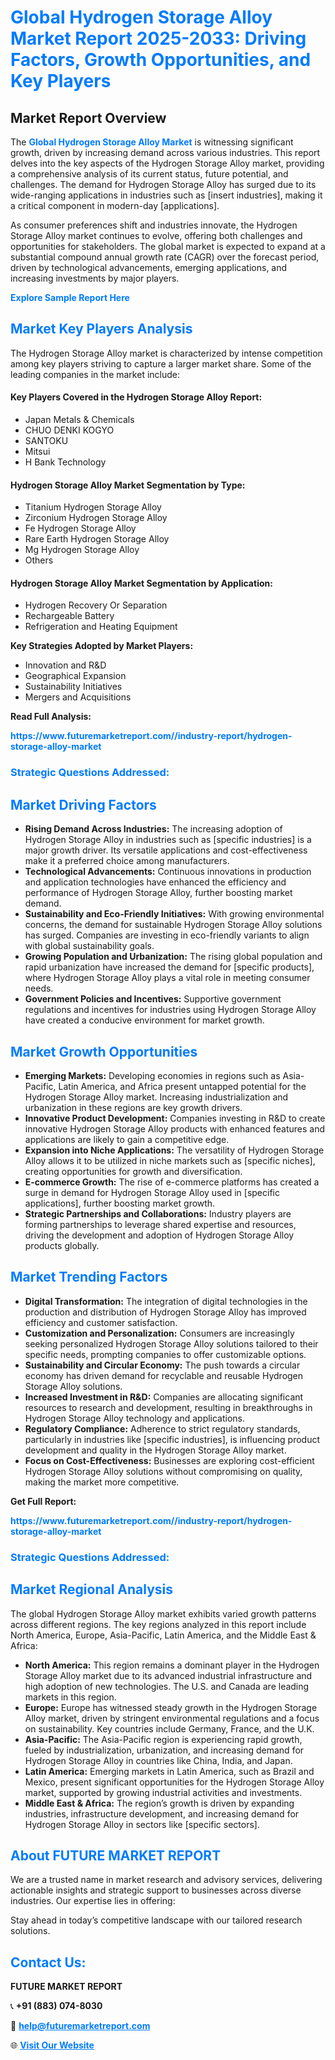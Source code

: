 <h1 style="color: #007BFF;">Global Hydrogen Storage Alloy Market Report 2025-2033: Driving Factors, Growth Opportunities, and Key Players</h1>

<section id="overview">
<h2>Market Report Overview</h2>
<p>The <a href="https://www.futuremarketreport.com//industry-report/hydrogen-storage-alloy-market" style="color: #007BFF; text-decoration: none;"><strong>Global Hydrogen Storage Alloy Market</strong></a> is witnessing significant growth, driven by increasing demand across various industries. This report delves into the key aspects of the Hydrogen Storage Alloy market, providing a comprehensive analysis of its current status, future potential, and challenges. The demand for Hydrogen Storage Alloy has surged due to its wide-ranging applications in industries such as [insert industries], making it a critical component in modern-day [applications].</p>
<p>As consumer preferences shift and industries innovate, the Hydrogen Storage Alloy market continues to evolve, offering both challenges and opportunities for stakeholders. The global market is expected to expand at a substantial compound annual growth rate (CAGR) over the forecast period, driven by technological advancements, emerging applications, and increasing investments by major players.</p>
</section>

<section id="overview">
<p><a href="https://www.futuremarketreport.com//request-sample/reportId=88158" style="color: #007BFF; text-decoration: none;"><strong>Explore Sample Report Here</strong></a></p>
</section>

<section id="key-players">
<h2 style="color: #007BFF;">Market Key Players Analysis</h2>
<p>The Hydrogen Storage Alloy market is characterized by intense competition among key players striving to capture a larger market share. Some of the leading companies in the market include:</p>
<h4>Key Players Covered in the Hydrogen Storage Alloy Report:</h4>
<ul><li>Japan Metals &amp; Chemicals</li><li>CHUO DENKI KOGYO</li><li>SANTOKU</li><li>Mitsui</li><li>H Bank Technology</li></ul>
<h4>Hydrogen Storage Alloy Market Segmentation by Type:</h4>
<ul><li>Titanium Hydrogen Storage Alloy</li><li>Zirconium Hydrogen Storage Alloy</li><li>Fe Hydrogen Storage Alloy</li><li>Rare Earth Hydrogen Storage Alloy</li><li>Mg Hydrogen Storage Alloy</li><li>Others</li></ul>

<h4>Hydrogen Storage Alloy Market Segmentation by Application:</h4>
<ul><li>Hydrogen Recovery Or Separation</li><li>Rechargeable Battery</li><li>Refrigeration and Heating Equipment</li></ul>
<p><strong>Key Strategies Adopted by Market Players:</strong></p>
<ul>
<li>Innovation and R&D</li>
<li>Geographical Expansion</li>
<li>Sustainability Initiatives</li>
<li>Mergers and Acquisitions</li>
</ul>
</section>

<section>
<p><strong>Read Full Analysis: </strong></p><a href="https://www.futuremarketreport.com//industry-report/hydrogen-storage-alloy-market" style="color: #007BFF; text-decoration: none;"><strong>https://www.futuremarketreport.com//industry-report/hydrogen-storage-alloy-market</strong></a>
<h3 style="color: #007BFF;">Strategic Questions Addressed:</h3>
</section>

<section id="driving-factors">
<h2 style="color: #007BFF;">Market Driving Factors</h2>
<ul>
<li><strong>Rising Demand Across Industries:</strong> The increasing adoption of Hydrogen Storage Alloy in industries such as [specific industries] is a major growth driver. Its versatile applications and cost-effectiveness make it a preferred choice among manufacturers.</li>
<li><strong>Technological Advancements:</strong> Continuous innovations in production and application technologies have enhanced the efficiency and performance of Hydrogen Storage Alloy, further boosting market demand.</li>
<li><strong>Sustainability and Eco-Friendly Initiatives:</strong> With growing environmental concerns, the demand for sustainable Hydrogen Storage Alloy solutions has surged. Companies are investing in eco-friendly variants to align with global sustainability goals.</li>
<li><strong>Growing Population and Urbanization:</strong> The rising global population and rapid urbanization have increased the demand for [specific products], where Hydrogen Storage Alloy plays a vital role in meeting consumer needs.</li>
<li><strong>Government Policies and Incentives:</strong> Supportive government regulations and incentives for industries using Hydrogen Storage Alloy have created a conducive environment for market growth.</li>
</ul>
</section>

<section id="growth-opportunities">
<h2 style="color: #007BFF;">Market Growth Opportunities</h2>
<ul>
<li><strong>Emerging Markets:</strong> Developing economies in regions such as Asia-Pacific, Latin America, and Africa present untapped potential for the Hydrogen Storage Alloy market. Increasing industrialization and urbanization in these regions are key growth drivers.</li>
<li><strong>Innovative Product Development:</strong> Companies investing in R&D to create innovative Hydrogen Storage Alloy products with enhanced features and applications are likely to gain a competitive edge.</li>
<li><strong>Expansion into Niche Applications:</strong> The versatility of Hydrogen Storage Alloy allows it to be utilized in niche markets such as [specific niches], creating opportunities for growth and diversification.</li>
<li><strong>E-commerce Growth:</strong> The rise of e-commerce platforms has created a surge in demand for Hydrogen Storage Alloy used in [specific applications], further boosting market growth.</li>
<li><strong>Strategic Partnerships and Collaborations:</strong> Industry players are forming partnerships to leverage shared expertise and resources, driving the development and adoption of Hydrogen Storage Alloy products globally.</li>
</ul>
</section>

<section id="trending-factors">
<h2 style="color: #007BFF;">Market Trending Factors</h2>
<ul>
<li><strong>Digital Transformation:</strong> The integration of digital technologies in the production and distribution of Hydrogen Storage Alloy has improved efficiency and customer satisfaction.</li>
<li><strong>Customization and Personalization:</strong> Consumers are increasingly seeking personalized Hydrogen Storage Alloy solutions tailored to their specific needs, prompting companies to offer customizable options.</li>
<li><strong>Sustainability and Circular Economy:</strong> The push towards a circular economy has driven demand for recyclable and reusable Hydrogen Storage Alloy solutions.</li>
<li><strong>Increased Investment in R&D:</strong> Companies are allocating significant resources to research and development, resulting in breakthroughs in Hydrogen Storage Alloy technology and applications.</li>
<li><strong>Regulatory Compliance:</strong> Adherence to strict regulatory standards, particularly in industries like [specific industries], is influencing product development and quality in the Hydrogen Storage Alloy market.</li>
<li><strong>Focus on Cost-Effectiveness:</strong> Businesses are exploring cost-efficient Hydrogen Storage Alloy solutions without compromising on quality, making the market more competitive.</li>
</ul>
</section>

<section>
<p><strong>Get Full Report: </strong></p><a href="https://www.futuremarketreport.com//industry-report/hydrogen-storage-alloy-market" style="color: #007BFF; text-decoration: none;"><strong>https://www.futuremarketreport.com//industry-report/hydrogen-storage-alloy-market</strong></a>
<h3 style="color: #007BFF;">Strategic Questions Addressed:</h3>
</section>


<section id="regional-analysis">
<h2 style="color: #007BFF;">Market Regional Analysis</h2>
<p>The global Hydrogen Storage Alloy market exhibits varied growth patterns across different regions. The key regions analyzed in this report include North America, Europe, Asia-Pacific, Latin America, and the Middle East & Africa:</p>
<ul>
<li><strong>North America:</strong> This region remains a dominant player in the Hydrogen Storage Alloy market due to its advanced industrial infrastructure and high adoption of new technologies. The U.S. and Canada are leading markets in this region.</li>
<li><strong>Europe:</strong> Europe has witnessed steady growth in the Hydrogen Storage Alloy market, driven by stringent environmental regulations and a focus on sustainability. Key countries include Germany, France, and the U.K.</li>
<li><strong>Asia-Pacific:</strong> The Asia-Pacific region is experiencing rapid growth, fueled by industrialization, urbanization, and increasing demand for Hydrogen Storage Alloy in countries like China, India, and Japan.</li>
<li><strong>Latin America:</strong> Emerging markets in Latin America, such as Brazil and Mexico, present significant opportunities for the Hydrogen Storage Alloy market, supported by growing industrial activities and investments.</li>
<li><strong>Middle East & Africa:</strong> The region’s growth is driven by expanding industries, infrastructure development, and increasing demand for Hydrogen Storage Alloy in sectors like [specific sectors].</li>
</ul>
</section>

<footer>
<h2 style="color: #007BFF;">About FUTURE MARKET REPORT</h2>
<p>We are a trusted name in market research and advisory services, delivering actionable insights and strategic support to businesses across diverse industries. Our expertise lies in offering:</p>

<p>Stay ahead in today’s competitive landscape with our tailored research solutions.</p>

<h2 style="color: #007BFF;">Contact Us:</h2>
<p><strong>FUTURE MARKET REPORT</strong></p>
<p>📞 <strong>+91 (883) 074-8030</strong></p>
<p>📧 <strong><a href="mailto:help@futuremarketreport.com" style="color: #007BFF;">help@futuremarketreport.com</a></strong></p>
<p>🌐 <strong><a href="https://www.futuremarketreport.com/" style="color: #007BFF;">Visit Our Website</a></strong></p>
</footer>